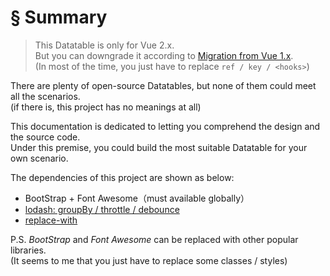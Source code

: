 # § Summary

> This Datatable is only for Vue 2.x.  
> But you can downgrade it according to [Migration from Vue 1.x](https://vuejs.org/v2/guide/migration.html).  
> (In most of the time, you just have to replace `ref / key / <hooks>`)

There are plenty of open-source Datatables, but none of them could meet all the scenarios.  
(if there is, this project has no meanings at all)

This documentation is dedicated to letting you comprehend the design and the source code.  
Under this premise, you could build the most suitable Datatable for your own scenario.

The dependencies of this project are shown as below:

* BootStrap + Font Awesome（must available globally）
* [lodash: groupBy / throttle / debounce](https://lodash.com/docs)
* [replace-with](https://github.com/kenberkeley/replace-with)

P.S. *BootStrap* and *Font Awesome* can be replaced with other popular libraries.  
(It seems to me that you just have to replace some classes / styles)
